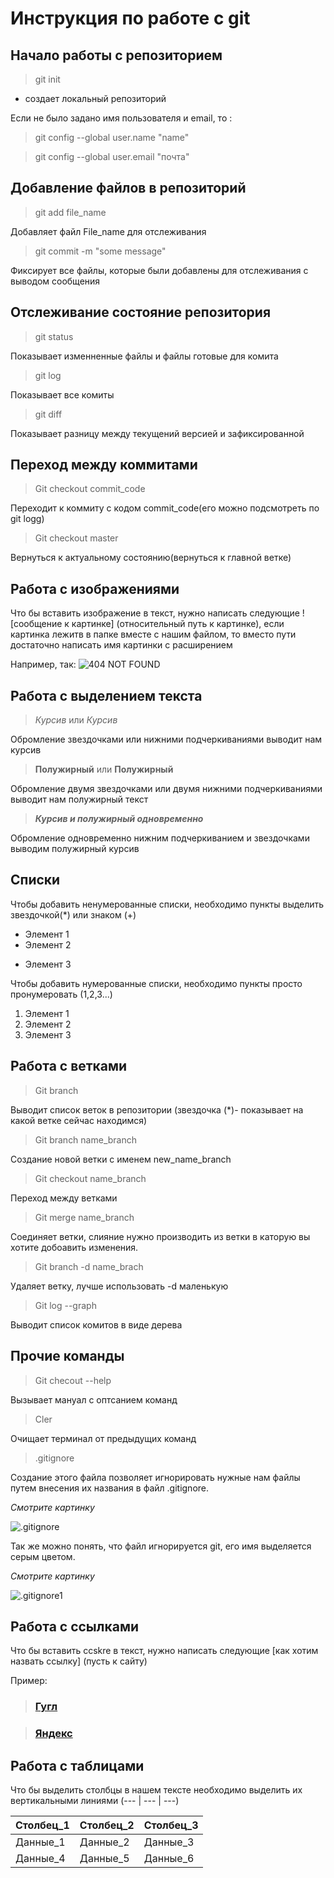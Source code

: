# **Инструкция по работе с git**

## **Начало работы с репозиторием**
> git init

* создает локальный репозиторий

Если не было задано имя пользователя и email, то :
> git config --global user.name "name"

> git config --global user.email "почта"

## **Добавление файлов в репозиторий**
> git add file_name

Добавляет файл File_name для отслеживания

> git commit -m "some message"

Фиксирует все файлы, которые были добавлены для отслеживания с выводом сообщения

## **Отслеживание состояние репозитория**
> git status

Показывает изменненные файлы и файлы готовые для комита

> git log

Показывает все комиты

> git diff

Показывает разницу между текущений версией и зафиксированной

## **Переход между коммитами**
> Git checkout commit_code

Переходит к коммиту с кодом commit_code(его можно подсмотреть по git logg)

> Git checkout master

Вернуться к актуальному состоянию(вернуться к главной ветке)

## **Работа с изображениями**

Что бы вставить изображение в текст, нужно написать следующие ![сообщение к картинке] (относительный путь к картинке), если картинка лежитв в папке вместе с нашим файлом, то вместо пути достаточно написать имя картинки с расширением

Например, так:
![404 NOT FOUND](SM.jpg)

## **Работа с выделением текста**
>*Курсив* или _Курсив_

Обромление звездочками или нижними подчеркиваниями выводит нам курсив 

>**Полужирный** или __Полужирный__

Обромление двумя звездочками или двумя нижними подчеркиваниями выводит нам полужирный текст

>_**Курсив и полужирный одновременно**_

Обромление одновременно нижним подчеркиванием и звездочками выводим полужирный курсив

## **Списки**

Чтобы добавить ненумерованные списки, необходимо пункты выделить звездочкой(*) или знаком (+)
* Элемент 1
* Элемент 2
+ Элемент 3

Чтобы добавить нумерованные списки, необходимо пункты просто пронумеровать (1,2,3...)
1. Элемент 1
2. Элемент 2
3. Элемент 3

## **Работа с ветками**

>Git branch 

Выводит список веток в репозитории (звездочка (*)- показывает на какой ветке сейчас находимся)

>Git branch name_branch

Создание новой ветки с именем new_name_branch

>Git checkout name_branch

Переход между ветками

>Git merge name_branch

Соединяет ветки, слияние нужно производить из ветки в каторую вы хотите добоавить изменения.

>Git branch -d name_brach

Удаляет ветку, лучше использовать -d маленькую

>Git log --graph 

Выводит список комитов в виде дерева

## **Прочие команды**

> Git checout --help

Вызывает мануал с оптсанием команд

>Cler 

Очищает терминал от предыдущих команд

>.gitignore

Создание этого файла позволяет игнорировать нужные нам файлы путем внесения их названия в файл .gitignore.


*Смотрите картинку*

![.gitignore](gitignore.png)

Так же можно понять, что файл игнорируется git, его имя выделяется серым цветом.

*Смотрите картинку*

![.gitignore1](gitignore1.png)

## **Работа с ссылками**

Что бы вставить ccskre в текст, нужно написать следующие [как хотим назвать ссылку] (пусть к сайту)

Пример:

>### **[Гугл](https://www.google.com)**

>### **[Яндекс](https://yandex.ru/)**

## Работа с таблицами

Что бы выделить столбцы в нашем тексте необходимо выделить их вертикальными линиями (--- | --- | ---)

Столбец_1|Столбец_2|Столбец_3
--- | --- | ---
Данные_1|Данные_2|Данные_3
Данные_4|Данные_5|Данные_6


